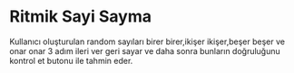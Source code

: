 # Ritmik Sayi Sayma
 Kullanıcı oluşturulan random sayıları birer birer,ikişer ikişer,beşer beşer ve onar onar 3 adım ileri ver geri sayar ve daha sonra bunların doğruluğunu kontrol et butonu ile tahmin eder.
